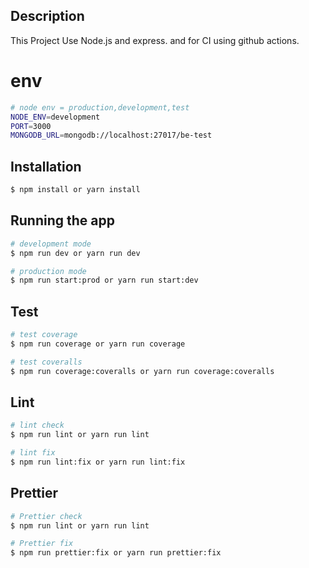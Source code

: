 
## Description

This Project Use Node.js and express. and for CI using github actions.

# env
```bash
# node env = production,development,test
NODE_ENV=development
PORT=3000
MONGODB_URL=mongodb://localhost:27017/be-test
```

## Installation

```bash
$ npm install or yarn install
```

## Running the app

```bash
# development mode
$ npm run dev or yarn run dev

# production mode
$ npm run start:prod or yarn run start:dev
```

## Test

```bash
# test coverage
$ npm run coverage or yarn run coverage

# test coveralls
$ npm run coverage:coveralls or yarn run coverage:coveralls
```

## Lint
```bash
# lint check
$ npm run lint or yarn run lint

# lint fix
$ npm run lint:fix or yarn run lint:fix
```

## Prettier
```bash
# Prettier check
$ npm run lint or yarn run lint

# Prettier fix
$ npm run prettier:fix or yarn run prettier:fix
```


